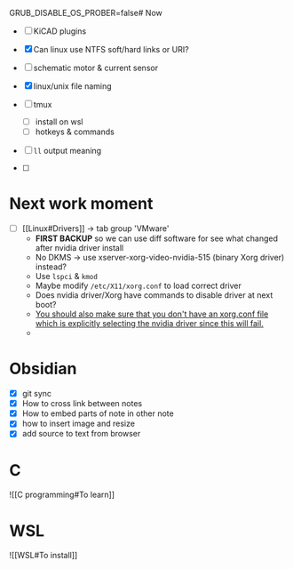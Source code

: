 GRUB_DISABLE_OS_PROBER=false# Now
- [ ] KiCAD plugins

- [x] Can linux use NTFS soft/hard links or URI?
- [ ] schematic motor & current sensor
- [x] linux/unix file naming
- [ ] tmux
    - [ ] install on wsl
    - [ ] hotkeys & commands
- [ ] `ll` output meaning
- [ ] 

# Next work moment
- [ ] [[Linux#Drivers]] -> tab group 'VMware'
    - **FIRST BACKUP** so we can use diff software for see what changed after nvidia driver install
    - No DKMS -> use xserver-xorg-video-nvidia-515 (binary Xorg driver) instead?
    - Use `lspci` & `kmod`
    - Maybe modify `/etc/X11/xorg.conf` to load correct driver
    - Does nvidia driver/Xorg have commands to disable driver at next boot?
    - [You should also make sure that you don't have an xorg.conf file which is explicitly selecting the nvidia driver since this will fail.](https://askubuntu.com/questions/779155/switch-video-drivers-in-dual-boot-environment)
    - 

# Obsidian
- [x] git sync
- [x] How to cross link between notes
- [x] How to embed parts of note in other note
- [x] how to insert image and resize
- [x] add source to text from browser

# C
![[C programming#To learn]]

# WSL
![[WSL#To install]]

